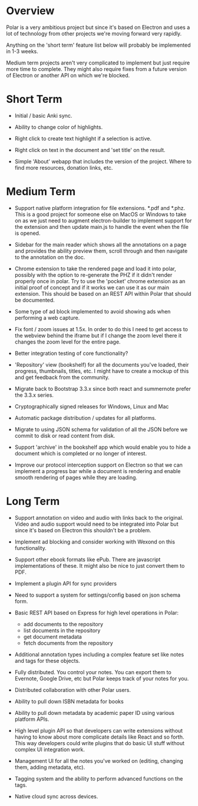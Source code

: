 
# Overview

Polar is a very ambitious project but since it's based on Electron and uses a
lot of technology from other projects we're moving forward very rapidly.

Anything on the 'short term' feature list below will probably be implemented 
in 1-3 weeks.

Medium term projects aren't very complicated to implement but just require more 
time to complete.  They might also require fixes from a future version of 
Electron or another API on which we're blocked. 

# Short Term

- Initial / basic Anki sync.  

- Ability to change color of highlights. 

- Right click to create text highlight if a selection is active.

- Right click on text in the document and 'set title' on the result.  

- Simple 'About' webapp that includes the version of the project. Where to find
  more resources, donation links, etc.

# Medium Term

- Support native platform integration for file extensions. *.pdf and *.phz. 
  This is a good project for someone else on MacOS or Windows to take on as we
  just need to augment electron-builder to implement support for the extension
  and then update main.js to handle the event when the file is opened.  

- Sidebar for the main reader which shows all the annotations on a page and 
  provides the ability preview them, scroll through and then navigate to the
  annotation on the doc.

- Chrome extension to take the rendered page and load it into polar, possibly
  with the option to re-generate the PHZ if it didn't render properly once 
  in polar.  Try to use the 'pocket' chrome extension as an initial proof of 
  concept and if it works we can use it as our main extension.  This should 
  be based on an REST API within Polar that should be documented. 

- Some type of ad block implemented to avoid showing ads when performing a 
  web capture.
  
- Fix font / zoom issues at 1.5x.  In order to do this I need to get access
  to the webview behind the iframe but if I change the zoom level there it
  changes the zoom level for the entire page.  

- Better integration testing of core functionality?

- 'Repository' view (bookshelf) for all the documents you've loaded, their
  progress, thumbnails, titles, etc.  I might have to create a mockup of this and
  get feedback from the community.

- Migrate back to Bootstrap 3.3.x since both react and summernote prefer the 
  3.3.x series. 
  
- Cryptographically signed releases for Windows, Linux and Mac

- Automatic package distribution / updates for all platforms.
  
- Migrate to using JSON schema for validation of all the JSON before we commit 
  to disk or read content from disk. 
  
- Support 'archive' in the bookshelf app which would enable you to hide a document
  which is completed or no longer of interest.  
  
- Improve our protocol interception support on Electron so that we can implement
  a progress bar while a document is rendering and enable smooth rendering of 
  pages while they are loading. 
  
# Long Term

- Support annotation on video and audio with links back to the original.  Video
  and audio support would need to be integrated into Polar but since it's based
  on Electron this shouldn't be a problem. 

- Implement ad blocking and consider working with Wexond on this functionality.

- Support other ebook formats like ePub. There are javascript implementations of
  these. It might also be nice to just convert them to PDF.
   
- Implement a plugin API for sync providers

- Need to support a system for settings/config based on json schema form.

- Basic REST API based on Express for high level operations in Polar:
    - add documents to the repository
    - list documents in the repository
    - get document metadata 
    - fetch documents from the repository

 - Additional annotation types including a complex feature set like notes and
  tags for these objects.

 - Fully distributed. You control your notes. You can export them to Evernote,
   Google Drive, etc but Polar keeps track of your notes for you.

 - Distributed collaboration with other Polar users.

 - Ability to pull down ISBN metadata for books

 - Ability to pull down metadata by academic paper ID using various platform
   APIs.

 - High level plugin API so that developers can write extensions without having
   to know about more complicate details like React and so forth.  This way 
   developers could write plugins that do basic UI stuff without complex UI 
   integration work.
   
 - Management UI for all the notes you've worked on (editing, changing them,
   adding metadata, etc).

 - Tagging system and the ability to perform advanced functions on the tags.

 - Native cloud sync across devices.
   
